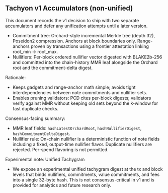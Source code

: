 ## Tachyon v1 Accumulators (non-unified)

This document records the v1 decision to ship with two separate accumulators and defer any unification attempts until a later version.

- Commitment tree: Orchard-style incremental Merkle tree (depth 32), Poseidon2 compression. Anchors at block boundaries only. Range-anchors proven by transactions using a frontier attestation linking root_min → root_max.
- Nullifiers: Per-block ordered nullifier vector digested with BLAKE2b-256 and committed into the chain-history MMR leaf alongside the Orchard root and the commitment-delta digest.

Rationale:
- Keeps gadgets and range-anchor math simple; avoids tight interdependencies between note commitments and nullifier sets.
- Enables pruning validators: PCD cites per-block digests; validators verify against MMR without keeping old sets beyond the k-window for fast duplicate checks.

Consensus-facing summary:
- MMR leaf fields: `hashLatestOrchardRoot`, `hashNullifierDigest`, `hashCommitmentDeltaDigest`.
- Nullifier rule: On-chain nullifier is a deterministic function of note fields including a fixed, output-time nullifier flavor. Duplicate nullifiers are rejected. Per-spend flavoring is not permitted.

Experimental note: Unified Tachygram
- We expose an experimental unified tachygram digest at the tx and block levels that binds nullifiers, commitments, value commitments, and fees into a single 32-byte hash. This is not consensus-critical in v1 and is provided for analytics and future research only.

